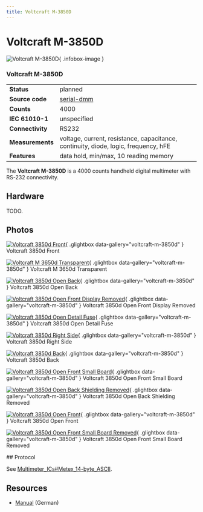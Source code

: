 ```yaml
---
title: Voltcraft M-3850D
---
```


# Voltcraft M-3850D

<div class="infobox" markdown>

![Voltcraft M-3850D](./img/Voltcraft_3850D_front.jpg){ .infobox-image }

### Voltcraft M-3850D

| | |
|---|---|
| **Status** | planned |
| **Source code** | [serial-dmm](https://github.com/OpenTraceLab/OpenTraceCapture/tree/main/src/hardware/serial-dmm) |
| **Counts** | 4000 |
| **IEC 61010-1** | unspecified |
| **Connectivity** | RS232 |
| **Measurements** | voltage, current, resistance, capacitance, continuity, diode, logic, frequency, hFE |
| **Features** | data hold, min/max, 10 reading memory |

</div>

The **Voltcraft M-3850D** is a 4000 counts handheld digital multimeter with RS-232 connectivity.

## Hardware

TODO.

## Photos

<div class="photo-grid" markdown>

[![Voltcraft 3850d Front](./img/Voltcraft_3850D_front.jpg)](./img/Voltcraft_3850D_front.jpg "Voltcraft 3850d Front"){ .glightbox data-gallery="voltcraft-m-3850d" }
<span class="caption">Voltcraft 3850d Front</span>

[![Voltcraft M 3650d Transparent](./img/Voltcraft_M-3650D_transparent.png)](./img/Voltcraft_M-3650D_transparent.png "Voltcraft M 3650d Transparent"){ .glightbox data-gallery="voltcraft-m-3850d" }
<span class="caption">Voltcraft M 3650d Transparent</span>

[![Voltcraft 3850d Open Back](./img/Voltcraft_3850D_open_back.jpg)](./img/Voltcraft_3850D_open_back.jpg "Voltcraft 3850d Open Back"){ .glightbox data-gallery="voltcraft-m-3850d" }
<span class="caption">Voltcraft 3850d Open Back</span>

[![Voltcraft 3850d Open Front Display Removed](./img/Voltcraft_3850D_open_front_display_removed.jpg)](./img/Voltcraft_3850D_open_front_display_removed.jpg "Voltcraft 3850d Open Front Display Removed"){ .glightbox data-gallery="voltcraft-m-3850d" }
<span class="caption">Voltcraft 3850d Open Front Display Removed</span>

[![Voltcraft 3850d Open Detail Fuse](./img/Voltcraft_3850D_open_detail_fuse.jpg)](./img/Voltcraft_3850D_open_detail_fuse.jpg "Voltcraft 3850d Open Detail Fuse"){ .glightbox data-gallery="voltcraft-m-3850d" }
<span class="caption">Voltcraft 3850d Open Detail Fuse</span>

[![Voltcraft 3850d Right Side](./img/Voltcraft_3850D_right_side.jpg)](./img/Voltcraft_3850D_right_side.jpg "Voltcraft 3850d Right Side"){ .glightbox data-gallery="voltcraft-m-3850d" }
<span class="caption">Voltcraft 3850d Right Side</span>

[![Voltcraft 3850d Back](./img/Voltcraft_3850D_back.jpg)](./img/Voltcraft_3850D_back.jpg "Voltcraft 3850d Back"){ .glightbox data-gallery="voltcraft-m-3850d" }
<span class="caption">Voltcraft 3850d Back</span>

[![Voltcraft 3850d Open Front Small Board](./img/Voltcraft_3850D_open_front_small_board.jpg)](./img/Voltcraft_3850D_open_front_small_board.jpg "Voltcraft 3850d Open Front Small Board"){ .glightbox data-gallery="voltcraft-m-3850d" }
<span class="caption">Voltcraft 3850d Open Front Small Board</span>

[![Voltcraft 3850d Open Back Shielding Removed](./img/Voltcraft_3850D_open_back_shielding_removed.jpg)](./img/Voltcraft_3850D_open_back_shielding_removed.jpg "Voltcraft 3850d Open Back Shielding Removed"){ .glightbox data-gallery="voltcraft-m-3850d" }
<span class="caption">Voltcraft 3850d Open Back Shielding Removed</span>

[![Voltcraft 3850d Open Front](./img/Voltcraft_3850D_open_front.jpg)](./img/Voltcraft_3850D_open_front.jpg "Voltcraft 3850d Open Front"){ .glightbox data-gallery="voltcraft-m-3850d" }
<span class="caption">Voltcraft 3850d Open Front</span>

[![Voltcraft 3850d Open Front Small Board Removed](./img/Voltcraft_3850D_open_front_small_board_removed.jpg)](./img/Voltcraft_3850D_open_front_small_board_removed.jpg "Voltcraft 3850d Open Front Small Board Removed"){ .glightbox data-gallery="voltcraft-m-3850d" }
<span class="caption">Voltcraft 3850d Open Front Small Board Removed</span>

</div>
## Protocol

See [Multimeter_ICs#Metex_14-byte_ASCII](https://sigrok.org/wiki/Multimeter_ICs#Metex_14-byte_ASCII).

## Resources
- [Manual](https://www.manualslib.de/manual/42314/Conrad-Electronic-M-3850D.html) (German)

